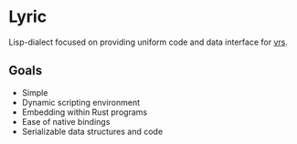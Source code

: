 # Lyric

Lisp-dialect focused on providing uniform code and data interface for
[vrs](https://github.com/leoshimo/vrs/).

## Goals

- Simple
- Dynamic scripting environment
- Embedding within Rust programs
- Ease of native bindings
- Serializable data structures and code

